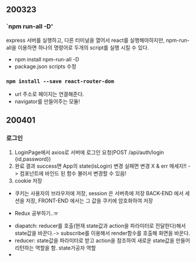 
## 200323
### `npm run-all -D'
express 서버를 실행하고, 다른 터미널을 열어서 react를 실행해야하지만, 
npm-run-all을 이용하면 하나의 명령어로 두개의 script를 실행 시킬 수 있다.
 - npm install npm-run-all -D
 - package.json scripts 수정

### `npm install --save react-router-dom`
 - url 주소로 페이지는 연결해준다.
 - navigator를 만들어주는 모듈!

## 200401
### 로그인 
1. LoginPage에서 axios로 서버에 로그인 요청(POST /api/auth/login {id,password})
2. 완료 결과 success면 App의 state(isLogin) 변경 실패면 변경 X & err 메세지!!
-> 컴포넌트에 바인드 된 함수 불러서 변경할 수 있음!
3. cookie 저장
* 쿠키는 사용자의 브라우저에 저장, session 은 서버측에 저장
BACK-END 에서 세션을 저장, FRONT-END 에서는 그 값을 쿠키에 암호화하여 저장


* Redux 공부하기..ㅠ 
- diapatch: reducer를 호출(현재 state값과 action을 파라미터로 전달한다)해서 state값을 바꾼다.-> subscribe를 이용해서 render함수를 호출해 화면을 바꾼다.
- reducer: state값을 파라미터로 받고 action을 참조하여 새로운 state값을 만들어 리턴하는 역할을 함. state가공자 역할
- 